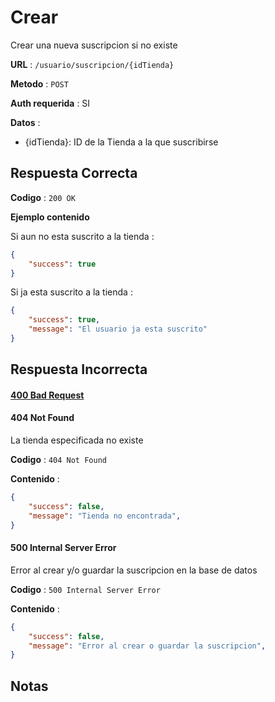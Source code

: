 # Crear

Crear una nueva suscripcion si no existe

**URL** : `/usuario/suscripcion/{idTienda}`

**Metodo** : `POST`

**Auth requerida** : SI

**Datos** :

* {idTienda}: ID de la Tienda a la que suscribirse

## Respuesta Correcta

**Codigo** : `200 OK`

**Ejemplo contenido**

Si aun no esta suscrito a la tienda :
```json
{
    "success": true
}
```

Si ja esta suscrito a la tienda :
```json
{
    "success": true,
    "message": "El usuario ja esta suscrito"
}
```


## Respuesta Incorrecta

#### [400 Bad Request](../General/Errores.md#400-bad-request)

#### 404 Not Found

La tienda especificada no existe

**Codigo** : `404 Not Found`

**Contenido** :

```json
{
    "success": false,
    "message": "Tienda no encontrada",
}
```

#### 500 Internal Server Error

Error al crear y/o guardar la suscripcion en la base de datos

**Codigo** : `500 Internal Server Error`

**Contenido** :

```json
{
    "success": false,
    "message": "Error al crear o guardar la suscripcion",
}
```

## Notas
